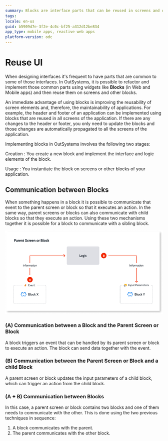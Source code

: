 ```yaml
---
summary: Blocks are interface parts that can be reused in screens and other blocks.
tags: 
locale: en-us
guid: b5909d7e-3f2e-4c0c-bf25-a312d12be834
app_type: mobile apps, reactive web apps
platform-version: odc
---
```


# Reuse UI

When designing interfaces it's frequent to have parts that are common to some of those interfaces. In OutSystems, it is possible to refactor and implement those common parts using widgets like **Blocks** (in Web and Mobile apps) and then reuse them on screens and other blocks.

An immediate advantage of using blocks is improving the reusability of screen elements and, therefore, the maintainability of applications. For example, the header and footer of an application can be implemented using blocks that are reused in all screens of the application. If there are any changes to the header or footer, you only need to update the blocks and those changes are automatically propagated to all the screens of the application.

Implementing blocks in OutSystems involves the following two stages:

Creation
:   You create a new block and implement the interface and logic elements of the block.

Usage
:   You instantiate the block on screens or other blocks of your application.


## Communication between Blocks

When something happens in a block it is possible to communicate that event to the parent screen or block so that it executes an action. In the same way, parent screens or blocks can also communicate with child blocks so that they execute an action. Using these two mechanisms together it is possible for a block to communicate with a sibling block.

![Communicate between Blocks](images/block-communicate-diag.png)

### (A) Communication between a Block and the Parent Screen or Block

A block triggers an event that can be handled by its parent screen or block to execute an action. The block can send data together with the event.

### (B) Communication between the Parent Screen or Block and a child Block

A parent screen or block updates the input parameters of a child block, which can trigger an action from the child block.

### (A + B) Communication between Blocks
In this case, a parent screen or block contains two blocks and one of them needs to communicate with the other. This is done using the two previous techniques in sequence:

1. A block communicates with the parent.
1. The parent communicates with the other block.
